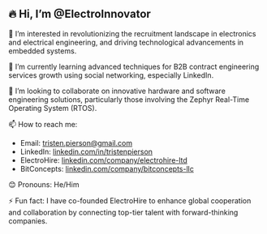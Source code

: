 ## 🔥 Hi, I’m @ElectroInnovator

👀 I’m interested in revolutionizing the recruitment landscape in electronics and electrical engineering, and driving technological advancements in embedded systems.

🌱 I’m currently learning advanced techniques for B2B contract engineering services growth using social networking, especially LinkedIn.

💞️ I’m looking to collaborate on innovative hardware and software engineering solutions, particularly those involving the Zephyr Real-Time Operating System (RTOS).

📫 How to reach me:  
- Email: [tristen.pierson@gmail.com](mailto:tristen.pierson@gmail.com)  
- LinkedIn: [linkedin.com/in/tristenpierson](https://www.linkedin.com/in/tristenpierson)  
- ElectroHire: [linkedin.com/company/electrohire-ltd](https://www.linkedin.com/company/electrohire-ltd)  
- BitConcepts: [linkedin.com/company/bitconcepts-llc](https://www.linkedin.com/company/bitconcepts-llc)

😊 Pronouns: He/Him

⚡ Fun fact: I have co-founded ElectroHire to enhance global cooperation and collaboration by connecting top-tier talent with forward-thinking companies.
